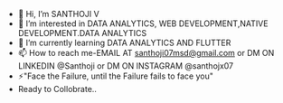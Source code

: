 - 👋 Hi, I’m SANTHOJI V
- 👀 I’m interested in DATA ANALYTICS, WEB DEVELOPMENT,NATIVE DEVELOPMENT.DATA ANALYTICS
- 🌱 I’m currently learning DATA ANALYTICS AND FLUTTER
- 📫 How to reach me-EMAIL AT santhoji07msd@gmail.com or DM ON LINKEDIN @Santhoji or DM ON INSTAGRAM @santhojx07
- ⚡"Face the Failure, until the Failure fails to face you"
- Ready to Collobrate..
